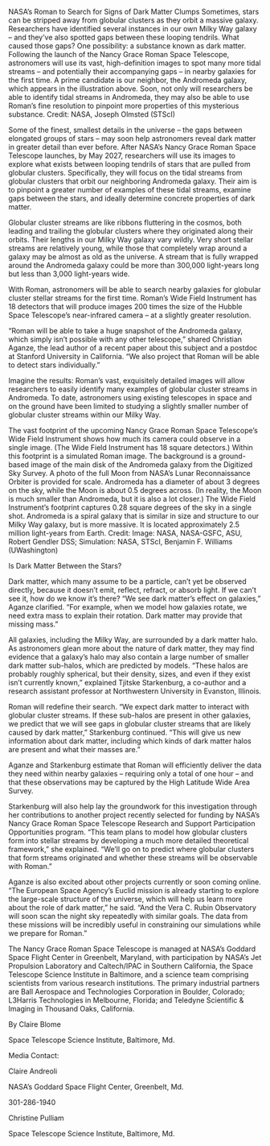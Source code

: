 NASA’s Roman to Search for Signs of Dark Matter Clumps 
 Sometimes, stars can be stripped away from globular clusters as they orbit a massive galaxy. Researchers have identified several instances in our own Milky Way galaxy – and they’ve also spotted gaps between these looping tendrils. What caused those gaps? One possibility: a substance known as dark matter. Following the launch of the Nancy Grace Roman Space Telescope, astronomers will use its vast, high-definition images to spot many more tidal streams – and potentially their accompanying gaps – in nearby galaxies for the first time. A prime candidate is our neighbor, the Andromeda galaxy, which appears in the illustration above. Soon, not only will researchers be able to identify tidal streams in Andromeda, they may also be able to use Roman’s fine resolution to pinpoint more properties of this mysterious substance. Credit: NASA, Joseph Olmsted (STScI)

Some of the finest, smallest details in the universe – the gaps between elongated groups of stars – may soon help astronomers reveal dark matter in greater detail than ever before. After NASA’s Nancy Grace Roman Space Telescope launches, by May 2027, researchers will use its images to explore what exists between looping tendrils of stars that are pulled from globular clusters. Specifically, they will focus on the tidal streams from globular clusters that orbit our neighboring Andromeda galaxy. Their aim is to pinpoint a greater number of examples of these tidal streams, examine gaps between the stars, and ideally determine concrete properties of dark matter.

Globular cluster streams are like ribbons fluttering in the cosmos, both leading and trailing the globular clusters where they originated along their orbits. Their lengths in our Milky Way galaxy vary wildly. Very short stellar streams are relatively young, while those that completely wrap around a galaxy may be almost as old as the universe. A stream that is fully wrapped around the Andromeda galaxy could be more than 300,000 light-years long but less than 3,000 light-years wide.

With Roman, astronomers will be able to search nearby galaxies for globular cluster stellar streams for the first time. Roman’s Wide Field Instrument has 18 detectors that will produce images 200 times the size of the Hubble Space Telescope’s near-infrared camera – at a slightly greater resolution.

“Roman will be able to take a huge snapshot of the Andromeda galaxy, which simply isn’t possible with any other telescope,” shared Christian Aganze, the lead author of a recent paper about this subject and a postdoc at Stanford University in California. “We also project that Roman will be able to detect stars individually.”

Imagine the results: Roman’s vast, exquisitely detailed images will allow researchers to easily identify many examples of globular cluster streams in Andromeda. To date, astronomers using existing telescopes in space and on the ground have been limited to studying a slightly smaller number of globular cluster streams within our Milky Way.

The vast footprint of the upcoming Nancy Grace Roman Space Telescope’s Wide Field Instrument shows how much its camera could observe in a single image. (The Wide Field Instrument has 18 square detectors.) Within this footprint is a simulated Roman image. The background is a ground-based image of the main disk of the Andromeda galaxy from the Digitized Sky Survey. A photo of the full Moon from NASA’s Lunar Reconnaissance Orbiter is provided for scale. Andromeda has a diameter of about 3 degrees on the sky, while the Moon is about 0.5 degrees across. (In reality, the Moon is much smaller than Andromeda, but it is also a lot closer.) The Wide Field Instrument’s footprint captures 0.28 square degrees of the sky in a single shot. Andromeda is a spiral galaxy that is similar in size and structure to our Milky Way galaxy, but is more massive. It is located approximately 2.5 million light-years from Earth. Credit: Image: NASA, NASA-GSFC, ASU, Robert Gendler DSS; Simulation: NASA, STScI, Benjamin F. Williams (UWashington)

Is Dark Matter Between the Stars?

Dark matter, which many assume to be a particle, can’t yet be observed directly, because it doesn’t emit, reflect, refract, or absorb light. If we can’t see it, how do we know it’s there? “We see dark matter’s effect on galaxies,” Aganze clarified. “For example, when we model how galaxies rotate, we need extra mass to explain their rotation. Dark matter may provide that missing mass.”

All galaxies, including the Milky Way, are surrounded by a dark matter halo. As astronomers glean more about the nature of dark matter, they may find evidence that a galaxy’s halo may also contain a large number of smaller dark matter sub-halos, which are predicted by models. “These halos are probably roughly spherical, but their density, sizes, and even if they exist isn’t currently known,” explained Tjitske Starkenburg, a co-author and a research assistant professor at Northwestern University in Evanston, Illinois.

Roman will redefine their search. “We expect dark matter to interact with globular cluster streams. If these sub-halos are present in other galaxies, we predict that we will see gaps in globular cluster streams that are likely caused by dark matter,” Starkenburg continued. “This will give us new information about dark matter, including which kinds of dark matter halos are present and what their masses are.”

Aganze and Starkenburg estimate that Roman will efficiently deliver the data they need within nearby galaxies – requiring only a total of one hour – and that these observations may be captured by the High Latitude Wide Area Survey.

Starkenburg will also help lay the groundwork for this investigation through her contributions to another project recently selected for funding by NASA’s Nancy Grace Roman Space Telescope Research and Support Participation Opportunities program. “­This team plans to model how globular clusters form into stellar streams by developing a much more detailed theoretical framework,” she explained. “We’ll go on to predict where globular clusters that form streams originated and whether these streams will be observable with Roman.”

Aganze is also excited about other projects currently or soon coming online. “The European Space Agency’s Euclid mission is already starting to explore the large-scale structure of the universe, which will help us learn more about the role of dark matter,” he said. “And the Vera C. Rubin Observatory will soon scan the night sky repeatedly with similar goals. The data from these missions will be incredibly useful in constraining our simulations while we prepare for Roman.”

The Nancy Grace Roman Space Telescope is managed at NASA’s Goddard Space Flight Center in Greenbelt, Maryland, with participation by NASA’s Jet Propulsion Laboratory and Caltech/IPAC in Southern California, the Space Telescope Science Institute in Baltimore, and a science team comprising scientists from various research institutions. The primary industrial partners are Ball Aerospace and Technologies Corporation in Boulder, Colorado; L3Harris Technologies in Melbourne, Florida; and Teledyne Scientific & Imaging in Thousand Oaks, California.

By Claire Blome

Space Telescope Science Institute, Baltimore, Md.

​​Media Contact:

Claire Andreoli

NASA’s Goddard Space Flight Center, Greenbelt, Md.

301-286-1940

Christine Pulliam

Space Telescope Science Institute, Baltimore, Md.
